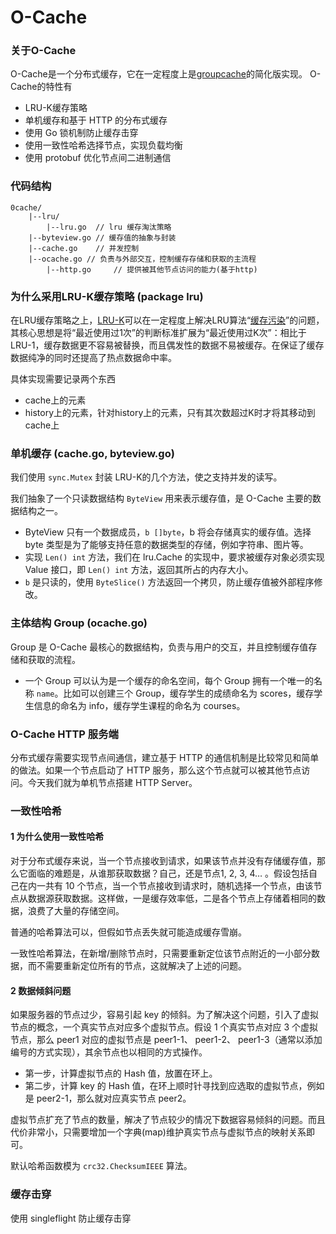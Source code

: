 # O-Cache

### 关于O-Cache

O-Cache是一个分布式缓存，它在一定程度上是[groupcache](https://github.com/golang/groupcache)的简化版实现。
O-Cache的特性有

- LRU-K缓存策略
- 单机缓存和基于 HTTP 的分布式缓存
- 使用 Go 锁机制防止缓存击穿
- 使用一致性哈希选择节点，实现负载均衡
- 使用 protobuf 优化节点间二进制通信



### 代码结构

```
0cache/
    |--lru/
        |--lru.go  // lru 缓存淘汰策略
    |--byteview.go // 缓存值的抽象与封装
    |--cache.go    // 并发控制
    |--ocache.go // 负责与外部交互，控制缓存存储和获取的主流程
		|--http.go     // 提供被其他节点访问的能力(基于http)
```



### 为什么采用LRU-K缓存策略 (package lru)

在LRU缓存策略之上，[LRU-K](https://cloud.tencent.com/developer/article/1664672)可以在一定程度上解决LRU算法“[缓存污染](https://segmentfault.com/a/1190000018810255)”的问题，其核心思想是将“最近使用过1次”的判断标准扩展为“最近使用过K次”：相比于LRU-1，缓存数据更不容易被替换，而且偶发性的数据不易被缓存。在保证了缓存数据纯净的同时还提高了热点数据命中率。

具体实现需要记录两个东西

- cache上的元素
- history上的元素，针对history上的元素，只有其次数超过K时才将其移动到cache上



### 单机缓存 (cache.go, byteview.go)

我们使用 `sync.Mutex` 封装 LRU-K的几个方法，使之支持并发的读写。

我们抽象了一个只读数据结构 `ByteView` 用来表示缓存值，是 O-Cache 主要的数据结构之一。

- ByteView 只有一个数据成员，`b []byte`，b 将会存储真实的缓存值。选择 byte 类型是为了能够支持任意的数据类型的存储，例如字符串、图片等。
- 实现 `Len() int` 方法，我们在 lru.Cache 的实现中，要求被缓存对象必须实现 Value 接口，即 `Len() int` 方法，返回其所占的内存大小。
- `b` 是只读的，使用 `ByteSlice()` 方法返回一个拷贝，防止缓存值被外部程序修改。



### 主体结构 Group (ocache.go)

Group 是 O-Cache 最核心的数据结构，负责与用户的交互，并且控制缓存值存储和获取的流程。

- 一个 Group 可以认为是一个缓存的命名空间，每个 Group 拥有一个唯一的名称 `name`。比如可以创建三个 Group，缓存学生的成绩命名为 scores，缓存学生信息的命名为 info，缓存学生课程的命名为 courses。



### O-Cache HTTP 服务端

分布式缓存需要实现节点间通信，建立基于 HTTP 的通信机制是比较常见和简单的做法。如果一个节点启动了 HTTP 服务，那么这个节点就可以被其他节点访问。今天我们就为单机节点搭建 HTTP Server。



### 一致性哈希

#### 1 为什么使用一致性哈希

对于分布式缓存来说，当一个节点接收到请求，如果该节点并没有存储缓存值，那么它面临的难题是，从谁那获取数据？自己，还是节点1, 2, 3, 4… 。假设包括自己在内一共有 10 个节点，当一个节点接收到请求时，随机选择一个节点，由该节点从数据源获取数据。这样做，一是缓存效率低，二是各个节点上存储着相同的数据，浪费了大量的存储空间。

普通的哈希算法可以，但假如节点丢失就可能造成缓存雪崩。

一致性哈希算法，在新增/删除节点时，只需要重新定位该节点附近的一小部分数据，而不需要重新定位所有的节点，这就解决了上述的问题。

#### 2 数据倾斜问题

如果服务器的节点过少，容易引起 key 的倾斜。为了解决这个问题，引入了虚拟节点的概念，一个真实节点对应多个虚拟节点。假设 1 个真实节点对应 3 个虚拟节点，那么 peer1 对应的虚拟节点是 peer1-1、 peer1-2、 peer1-3（通常以添加编号的方式实现），其余节点也以相同的方式操作。

- 第一步，计算虚拟节点的 Hash 值，放置在环上。
- 第二步，计算 key 的 Hash 值，在环上顺时针寻找到应选取的虚拟节点，例如是 peer2-1，那么就对应真实节点 peer2。

虚拟节点扩充了节点的数量，解决了节点较少的情况下数据容易倾斜的问题。而且代价非常小，只需要增加一个字典(map)维护真实节点与虚拟节点的映射关系即可。

默认哈希函数模为 `crc32.ChecksumIEEE` 算法。



### 缓存击穿

使用 singleflight 防止缓存击穿